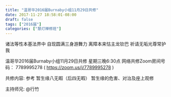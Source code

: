 ```yaml
---
title: "温哥华2016届Burnaby小组11月29日共修"
date: 2017-11-27 18:58:01-08:00
draft: false
tags: ["2016届"]
categories: ["慧灯禅修班"]
---
```

诸法等性本基法界中 自现圆满三身游舞力
离障本来怙主龙钦巴 祈请无垢光尊常护我

温哥华2016届Burnaby小组11月29日共修
星期三晚6:30点
网络共修Zoom房间号码： 7789995278 ( https://zoom.us/j/7789995278 )

共修内容: 
参考 暂生缘八无暇（后四无暇）	暂生缘的危害、对治及座上观修 

主持师兄: @行竹
